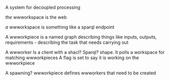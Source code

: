 A system for decoupled processing

*the* wwworkspace is the web

*a* wwworkspace is something like a sparql endpoint

A wwworkpiece is a named graph describing things like inputs, outputs, requirements - describing the task that needs carrying out

A wwworker Is a client with a shacl? Sparql? shape. It polls a workspace for matching wwworkpieces
A flag is set to say it is working on the wwworkpiece

A spawning? wwworkpiece defines wwworkers that need to be created



